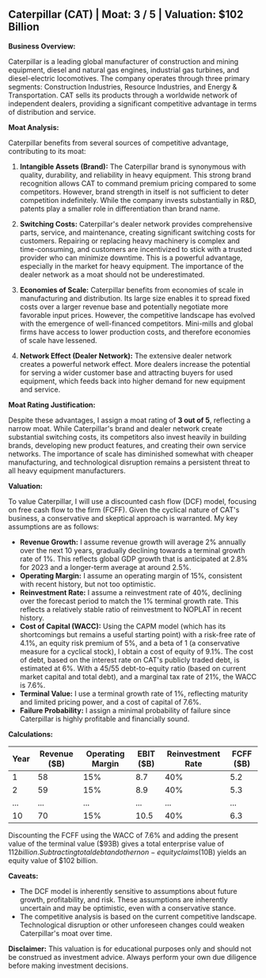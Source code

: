 ## Caterpillar (CAT) | Moat: 3 / 5 | Valuation: $102 Billion

**Business Overview:**

Caterpillar is a leading global manufacturer of construction and mining equipment, diesel and natural gas engines, industrial gas turbines, and diesel-electric locomotives.  The company operates through three primary segments: Construction Industries, Resource Industries, and Energy & Transportation. CAT sells its products through a worldwide network of independent dealers, providing a significant competitive advantage in terms of distribution and service.

**Moat Analysis:**

Caterpillar benefits from several sources of competitive advantage, contributing to its moat:

1. **Intangible Assets (Brand):** The Caterpillar brand is synonymous with quality, durability, and reliability in heavy equipment. This strong brand recognition allows CAT to command premium pricing compared to some competitors. However, brand strength in itself is not sufficient to deter competition indefinitely. While the company invests substantially in R&D, patents play a smaller role in differentiation than brand name.

2. **Switching Costs:**  Caterpillar's dealer network provides comprehensive parts, service, and maintenance, creating significant switching costs for customers.  Repairing or replacing heavy machinery is complex and time-consuming, and customers are incentivized to stick with a trusted provider who can minimize downtime. This is a powerful advantage, especially in the market for heavy equipment. The importance of the dealer network as a moat should not be underestimated.

3. **Economies of Scale:** Caterpillar benefits from economies of scale in manufacturing and distribution. Its large size enables it to spread fixed costs over a larger revenue base and potentially negotiate more favorable input prices. However, the competitive landscape has evolved with the emergence of well-financed competitors. Mini-mills and global firms have access to lower production costs, and therefore economies of scale have lessened.

4. **Network Effect (Dealer Network):** The extensive dealer network creates a powerful network effect. More dealers increase the potential for serving a wider customer base and attracting buyers for used equipment, which feeds back into higher demand for new equipment and service.

**Moat Rating Justification:**

Despite these advantages, I assign a moat rating of **3 out of 5**, reflecting a narrow moat. While Caterpillar's brand and dealer network create substantial switching costs, its competitors also invest heavily in building brands, developing new product features, and creating their own service networks.  The importance of scale has diminished somewhat with cheaper manufacturing, and technological disruption remains a persistent threat to all heavy equipment manufacturers.

**Valuation:**

To value Caterpillar, I will use a discounted cash flow (DCF) model, focusing on free cash flow to the firm (FCFF). Given the cyclical nature of CAT's business, a conservative and skeptical approach is warranted. My key assumptions are as follows:

* **Revenue Growth:**  I assume revenue growth will average 2% annually over the next 10 years, gradually declining towards a terminal growth rate of 1%. This reflects global GDP growth that is anticipated at 2.8% for 2023 and a longer-term average at around 2.5%.
* **Operating Margin:** I assume an operating margin of 15%, consistent with recent history, but not too optimistic.
* **Reinvestment Rate:** I assume a reinvestment rate of 40%, declining over the forecast period to match the 1% terminal growth rate. This reflects a relatively stable ratio of reinvestment to NOPLAT in recent history. 
* **Cost of Capital (WACC):** Using the CAPM model (which has its shortcomings but remains a useful starting point) with a risk-free rate of 4.1%, an equity risk premium of 5%, and a beta of 1 (a conservative measure for a cyclical stock), I obtain a cost of equity of 9.1%.  The cost of debt, based on the interest rate on CAT's publicly traded debt, is estimated at 6%. With a 45/55 debt-to-equity ratio (based on current market capital and total debt), and a marginal tax rate of 21%, the WACC is 7.6%.
* **Terminal Value:** I use a terminal growth rate of 1%, reflecting maturity and limited pricing power, and a cost of capital of 7.6%.
* **Failure Probability:** I assign a minimal probability of failure since Caterpillar is highly profitable and financially sound.

**Calculations:**

| Year | Revenue ($B) | Operating Margin | EBIT ($B) | Reinvestment Rate | FCFF ($B) |
|---|---|---|---|---|---|
| 1 | 58 | 15% | 8.7 | 40% | 5.2 |
| 2 | 59 | 15% | 8.9 | 40% | 5.3 |
| ... | ... | ... | ... | ... | ... |
| 10 | 70 | 15% | 10.5 | 40% | 6.3 |

Discounting the FCFF using the WACC of 7.6% and adding the present value of the terminal value ($93B) gives a total enterprise value of $112 billion. Subtracting total debt and other non-equity claims ($10B) yields an equity value of $102 billion.

**Caveats:**

* The DCF model is inherently sensitive to assumptions about future growth, profitability, and risk.  These assumptions are inherently uncertain and may be optimistic, even with a conservative stance. 
* The competitive analysis is based on the current competitive landscape.  Technological disruption or other unforeseen changes could weaken Caterpillar's moat over time.


**Disclaimer:** This valuation is for educational purposes only and should not be construed as investment advice. Always perform your own due diligence before making investment decisions.